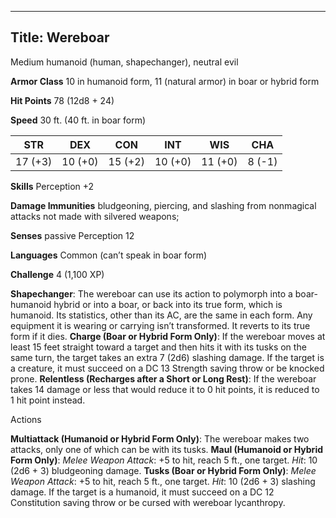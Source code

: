 -------------------------
Title: Wereboar
-------------------------


Medium humanoid (human, shapechanger), neutral evil

**Armor Class** 10 in humanoid form, 11 (natural armor) in boar or
hybrid form

**Hit Points** 78 (12d8 + 24)

**Speed** 30 ft. (40 ft. in boar form)

  STR|         DEX|         CON|         INT|         WIS|        CHA|
  ---------| ---------| ---------|---------| ---------| --------|
   17 (+3)   | 10 (+0)   | 15 (+2)   | 10 (+0)   | 11 (+0)   | 8 (-1)

**Skills** Perception +2

**Damage Immunities** bludgeoning, piercing, and slashing from
nonmagical attacks not made with silvered weapons;

**Senses** passive Perception 12

**Languages** Common (can’t speak in boar form)

**Challenge** 4 (1,100 XP)


**Shapechanger**: The wereboar can use its action to polymorph into
    a boar-humanoid hybrid or into a boar, or back into its true form,
    which is humanoid. Its statistics, other than its AC, are the same
    in each form. Any equipment it is wearing or carrying
    isn’t transformed. It reverts to its true form if it dies.
**Charge (Boar or Hybrid Form Only)**: If the wereboar moves at
    least 15 feet straight toward a target and then hits it with its
    tusks on the same turn, the target takes an extra 7 (2d6)
    slashing damage. If the target is a creature, it must succeed on a
    DC 13 Strength saving throw or be knocked prone.
**Relentless (Recharges after a Short or Long Rest)**: If the
    wereboar takes 14 damage or less that would reduce it to 0 hit
    points, it is reduced to 1 hit point instead.


Actions

**Multiattack (Humanoid or Hybrid Form Only)**: The wereboar makes
    two attacks, only one of which can be with its tusks.
**Maul (Humanoid or Hybrid Form Only)**: *Melee Weapon Attack*: +5
    to hit, reach 5 ft., one target. *Hit*: 10 (2d6 + 3)
    bludgeoning damage.
**Tusks (Boar or Hybrid Form Only)**: *Melee Weapon Attack*: +5 to
    hit, reach 5 ft., one target. *Hit*: 10 (2d6 + 3) slashing damage.
    If the target is a humanoid, it must succeed on a DC 12 Constitution
    saving throw or be cursed with wereboar lycanthropy.

